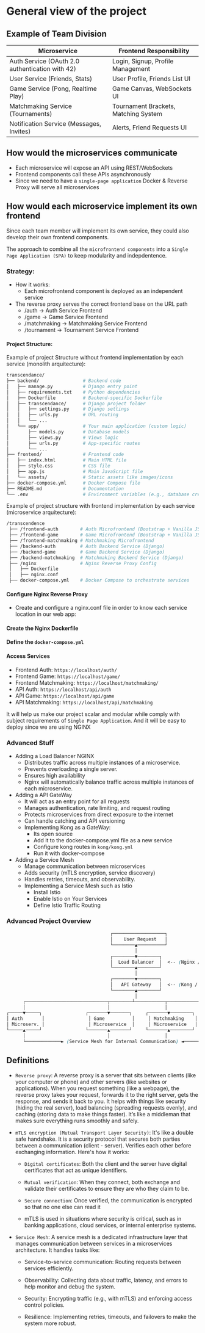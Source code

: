 # General view of the project
## Example of Team Division

| Microservice | Frontend Responsibility |
|--------------|------------------------|
| Auth Service (OAuth 2.0 authentication with 42) | Login, Signup, Profile Management |
| User Service (Friends, Stats) | User Profile, Friends List UI |
| Game Service (Pong, Realtime Play) | Game Canvas, WebSockets UI |
| Matchmaking Service (Tournaments) | Tournament Brackets, Matching System |
| Notification Service (Messages, Invites) | Alerts, Friend Requests UI |

## How would the microservices communicate
* Each microservice will expose an API using REST/WebSockets
* Frontend components call these APIs asynchronously
* Since we need to have a `single-page application` Docker & Reverse Proxy will serve all microservices


## How would each microservice implement its own frontend
Since each team member will implement its own service, they could also develop their own frontend components.

The approach to combine all the `microfrontend components` into a `Single Page Application (SPA)` to keep modularity and indepdentence.

### Strategy:
- How it works:
	* Each microfrontend component is deployed as an independent service
- The reverse proxy serves the correct frontend base on the URL path
	- /auth -> Auth Service Frontend
	- /game -> Game Service Frontend
	- /matchmaking -> Matchmaking Service Frontend
	- /tournament -> Tournament Service Frontend

#### Project Structure:
Example of project Structure without frontend implementation by each service (monolith arquitecture):
```bash
transcendance/
├── backend/                # Backend code
│   ├── manage.py           # Django entry point
│   ├── requirements.txt    # Python dependencies
│   ├── Dockerfile          # Backend-specific Dockerfile
│   ├── transcendance/      # Django project folder
│   │   ├── settings.py     # Django settings
│   │   ├── urls.py         # URL routing
│   │   └── ...
│   └── app/                # Your main application (custom logic)
│       ├── models.py       # Database models
│       ├── views.py        # Views logic
│       ├── urls.py         # App-specific routes
│       └── ...
├── frontend/               # Frontend code
│   ├── index.html          # Main HTML file
│   ├── style.css           # CSS file
│   ├── app.js              # Main JavaScript file
│   └── assets/             # Static assets like images/icons
├── docker-compose.yml      # Docker Compose file
├── README.md               # Documentation
└── .env                    # Environment variables (e.g., database credentials)
```

Example of project structure with frontend implementation by each service (microservice arquitecture):
```bash
/transcendence
 ├── /frontend-auth        # Auth Microfrontend (Bootstrap + Vanilla JS)
 ├── /frontend-game        # Game Microfrontend (Bootstrap + Vanilla JS)
 ├── /frontend-matchmaking # Matchmaking Microfrontend
 ├── /backend-auth         # Auth Backend Service (Django)
 ├── /backend-game         # Game Backend Service (Django)
 ├── /backend-matchmaking  # Matchmaking Backend Service (Django)
 ├── /nginx                # Nginx Reverse Proxy Config
 │   ├── Dockerfile
 │   ├── nginx.conf
 ├── docker-compose.yml    # Docker Compose to orchestrate services

```

#### Configure Nginx Reverse Proxy
- Create and configure a nginx.conf file in order to know each service location in our web app:
 
 #### Create the Nginx Dockerfile

 #### Define the `docker-compose.yml`

 #### Access Services
 - Frontend Auth: `https://localhost/auth/`
 - Frontend Game: `https://localhost/game/`
 - Frontend Matchmaking: `https://localhost/matchmaking/`
 - API Auth: `https://localhost/api/auth`
 - API Game: `https://localhost/api/game`
 - API Matchmaking: `https://localhost/api/matchmaking`

 It will help us make our project scalar and modular while comply with subject requirements of `Single Page Application`. And it will be easy to deploy since we are using NGINX


 ### Advanced Stuff
 - Adding a Load Balancer NGINX 
	* Distributes traffic across multiple instances of a microservice.
	* Prevents overloading a single server.
	* Ensures high availability
	* Nginx will automatically balance traffic across multiple instances of each microservice.
 - Adding a API GateWay
	* It will act as an entry point for all requests
	* Manages authentication, rate limiting, and request routing
	* Protects microservices from direct exposure to the internet
	* Can handle catching and API versioning
	- Implementing Kong as a GateWay:
		* Its open source
		* Add it to the docker-compose.yml file as a new service
		* Configure kong routes in `kong/kong.yml`
		* Run it with docker-compose
- Adding a Service Mesh
	* Manage communication between microservices
	* Adds security (mTLS encryption, service discovery)
	* Handles retries, timeouts, and observability.
	* Implementing a Service Mesh such as Istio
		* Install Istio
		* Enable Istio on Your Services
		* Define Istio Traffic Routing
	
### Advanced Project Overview
```scss
                                      ┌───────────────────┐
                                      │    User Request   │
                                      └────────▲──────────┘
                                               │
                                      ┌────────▼────────┐
                                      │  Load Balancer  │  <-- (Nginx / HAProxy)
                                      └────────▲────────┘
                                               │
                                      ┌────────▼────────┐
                                      │   API Gateway   │  <-- (Kong / Traefik)
                                      └────────▲────────┘
                                               │
      ┌──────────────────────────────┬────────┴───────────┬───────────────────────────┐
      │                              │                    │                           │
┌─────▼─────┐                ┌───────▼───────┐     ┌───────▼────────┐       ┌────────▼──────┐
│ Auth       │                │ Game          │     │ Matchmaking    │       │ Tournament    │
│ Microserv. │                │ Microservice  │     │ Microservice   │       │ Microservice  │
└─────▲─────┘                └───────▲───────┘     └───────▲────────┘       └────────▲──────┘
      │                              │                    │                           │
      └─────────────► (Service Mesh for Internal Communication) ◄────────────────────┘

```



## Definitions
- `Reverse proxy`: A reverse proxy is a server that sits between clients (like your computer or phone) and other servers (like websites or applications). When you request something (like a webpage), the reverse proxy takes your request, forwards it to the right server, gets the response, and sends it back to you. It helps with things like security (hiding the real server), load balancing (spreading requests evenly), and caching (storing data to make things faster). It’s like a middleman that makes sure everything runs smoothly and safely.

- `mTLS encryption (Mutual Transport Layer Security)`: It's like a double safe handshake. It is a security protocol that secures both parties between a communication (client - server). Verifies each other before exchanging information.
	Here's how it works:

	- `Digital certificates`: Both the client and the server have digital certificates that act as unique identifiers.

	- `Mutual verification`: When they connect, both exchange and validate their certificates to ensure they are who they claim to be.

	- `Secure connection`: Once verified, the communication is encrypted so that no one else can read it

	* mTLS is used in situations where security is critical, such as in banking applications, cloud services, or internal enterprise systems.

- `Service Mesh`: A service mesh is a dedicated infrastructure layer that manages communication between services in a microservices architecture. It handles tasks like:

	- Service-to-service communication: Routing requests between services efficiently.

	- Observability: Collecting data about traffic, latency, and errors to help monitor and debug the system.

	- Security: Encrypting traffic (e.g., with mTLS) and enforcing access control policies.

	- Resilience: Implementing retries, timeouts, and failovers to make the system more robust.
